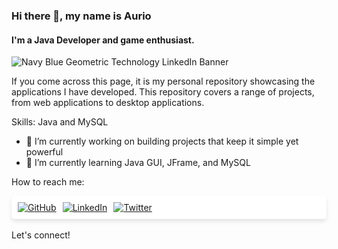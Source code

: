 ### **Hi there 👋, my name is Aurio**
#### I'm a Java Developer and game enthusiast.

![Navy Blue Geometric Technology LinkedIn Banner](https://github.com/auriorajaa/auriorajaa/assets/108510729/cda17c4d-152b-4b6f-ba1a-318fff8508c4)

If you come across this page, it is my personal repository showcasing the applications I have developed. This repository covers a range of projects, from web applications to desktop applications.

Skills: Java and MySQL

- 🔭 I’m currently working on building projects that keep it simple yet powerful
- 🌱 I’m currently learning Java GUI, JFrame, and MySQL

How to reach me:
<div style="display: flex; gap: 10px; margin-top: 10px; box-shadow: 0 4px 6px rgba(0, 0, 0, 0.1); background-color: #fff; padding: 10px; border-radius: 5px;">
  <a href="https://github.com/auriorajaa">
    <img src="https://img.shields.io/badge/GitHub-24292e?style=for-the-badge&logo=github&logoColor=white" alt="GitHub">
  </a>
  <a href="https://www.linkedin.com/in/auriorajaa/">
    <img src="https://img.shields.io/badge/LinkedIn-0077B5?style=for-the-badge&logo=linkedin&logoColor=white" alt="LinkedIn">
  </a>
  <a href="https://twitter.com/hendrianoko">
    <img src="https://img.shields.io/badge/Twitter-1DA1F2?style=for-the-badge&logo=twitter&logoColor=white" alt="Twitter">
  </a>
</div>

</br>
Let's connect!
